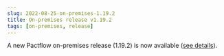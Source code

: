 ```yaml
---
slug: 2022-08-25-on-premises-1.19.2
title: On-premises release v1.19.2
tags: [on-premises, release]
---
```


A new Pactflow on-premises release (1.19.2) is now available ([see details](/docs/on-premises/releases/1.19.2)).
